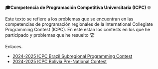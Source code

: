 **🎓Competencia de Programación Competitiva Universitaria (ICPC)** 🌐

Este texto se refiere a los problemas que se encuentran en las competencias de programación regionales de la International Collegiate Programming Contest (ICPC). En este estan los contests en los que he participado y problemas que he resuelto 🏆

Enlaces.
- [2024-2025 ICPC Brazil Subregional Programming Contest](/2024-2025%20ICPC%20Brazil%20Subregional%20Programming%20Contest/)
- [2024-2025 ICPC Bolivia Pre-National Contest](/2024-2025%20ICPC%20Bolivia%20Pre-National%20Contest/)
